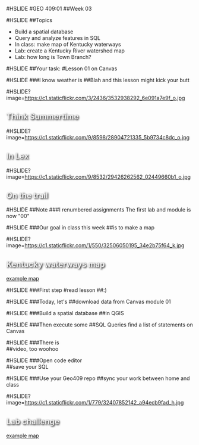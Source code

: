 #HSLIDE
#GEO 409:01
##Week 03

#HSLIDE
##Topics
* Build a spatial database
* Query and analyze features in SQL
* In class: make map of Kentucky waterways
* Lab: create a Kentucky River watershed map
* Lab: how long is Town Branch?

#HSLIDE
##Your task:
#Lesson 01
on Canvas

#HSLIDE
###I know weather is
##Blah
and this lesson might kick your butt

#HSLIDE?image=https://c1.staticflickr.com/3/2436/3532938292_6e091a7e9f_o.jpg
<h2 style="color:#eee;text-shadow: 2px 2px 4px #000;">Think Summertime</h2>

#HSLIDE?image=https://c1.staticflickr.com/9/8598/28904721335_5b9734c8dc_o.jpg
<h2 style="color:#eee;text-shadow: 2px 2px 4px #000;">In Lex</h2>

#HSLIDE?image=https://c1.staticflickr.com/9/8532/29426262562_02449660b1_o.jpg
<h2 style="color:#eee;text-shadow: 2px 2px 4px #000;">On the trail</h2>

#HSLIDE
##Note
###I renumbered assignments
The first lab and module is now "00"

#HSLIDE
###Our goal in class this week
##is to make a map

#HSLIDE?image=https://c1.staticflickr.com/1/550/32506050195_34e2b75f64_k.jpg
<h2 style="color:#eee;text-shadow: 2px 2px 4px #000;">Kentucky waterways map</h2>
<a href="https://www.flickr.com/photos/28640579@N02/32506050195/in/dateposted-public/" target="_blank">example map</a>

#HSLIDE
###First step
#read lesson
##:)

#HSLIDE
###Today, let's
##download data
from Canvas module 01

#HSLIDE
###Build a spatial database
##in QGIS

#HSLIDE
###Then execute some 
##SQL Queries
find a list of statements on Canvas

#HSLIDE
###There is  
##video, too
woohoo

#HSLIDE
###Open code editor  
##save your SQL

#HSLIDE
###Use your Geo409 repo
##sync
your work between home and class

#HSLIDE?image=https://c1.staticflickr.com/1/779/32407852142_a94ecb9fad_h.jpg
<h2 style="color:#eee;text-shadow: 2px 2px 4px #000;">Lab challenge</h2>
<a href="https://www.flickr.com/photos/28640579@N02/32407852142/in/dateposted-public/" target="_blank">example map</a>


